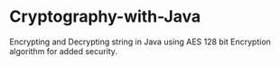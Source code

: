 # Cryptography-with-Java
Encrypting and Decrypting string in Java using AES 128 bit Encryption algorithm for added security.
